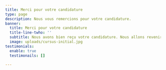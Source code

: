 ```yaml
---
title: Merci pour votre candidature
type: page
description: Nous vous remercions pour votre candidature.
banner:
  title: Merci pour votre candidature
  title-line-twho: ''
  subtitle: Nous avons bien reçu votre candidature. Nous allons revenir vers vous dans les plus brefs délais.
  image: uploads/cursus-initial.jpg
testimonials:
  enable: true
  testimonails: []
  
---
```

